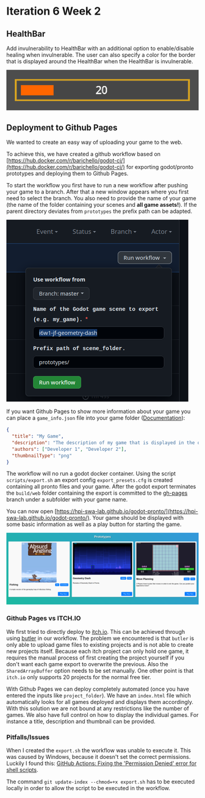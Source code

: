 # Iteration 6 Week 2

## HealthBar

Add invulnerability to HealthBar with an additional option to enable/disable healing when invulnerable. The user can also specify a color for the border that is displayed around the HealthBar when the HealthBar is invulnerable.

![HealthBar with invulnerability enabled](i6w2_Healthbar_invulnerable.png)

## Deployment to Github Pages

We wanted to create an easy way of uploading your game to the web.

To achieve this, we have created a github workflow based on [https://hub.docker.com/r/barichello/godot-ci/](https://hub.docker.com/r/barichello/godot-ci/) for exporting godot/pronto prototypes and deploying them to Github Pages.

To start the workflow you first have to run a new workflow after pushing your game to a branch. After that a new window appears where you first need to select the branch. You also need to provide the name of your game (the name of the folder containing your scenes and **all game assets!**). If the parent directory deviates from `prototypes` the prefix path can be adapted.

![Input Workflow](i6w2_jf_input_workflow.png)

If you want Github Pages to show more information about your game you can place a `game_info.json` file into your game folder ([Documentation](https://github.com/hpi-swa-lab/godot-pronto/blob/gh-pages/README.md)):

```json
{
  "title": "My Game",
  "description": "The description of my game that is displayed in the overview.",
  "authors": ["Developer 1", "Developer 2"],
  "thumbnailType": "png"
}
```

The workflow will no run a godot docker container. Using the script `scripts/export.sh` an export config `export_presets.cfg` is created containing all pronto files and your game. After the godot export terminates the `build/web` folder containing the export is committed to the [gh-pages](https://github.com/hpi-swa-lab/godot-pronto/tree/gh-pages) branch under a subfolder with your game name.

You can now open [https://hpi-swa-lab.github.io/godot-pronto/](https://hpi-swa-lab.github.io/godot-pronto/). Your game should be displayed with some basic information as well as a play button for starting the game.

![GH Pages](i6w2_jf_gh_pages.png)

### Github Pages vs ITCH.IO

We first tried to directly deploy to [itch.io](https://itch.io). This can be achieved through using [butler](https://itch.io/docs/butler/) in our workflow. The problem we encountered is that `butler` is only able to upload game files to existing projects and is not able to create new projects itself. Because each itch project can only hold one game, it requires the manual process of first creating the project yourself if you don't want each game export to overwrite the previous. Also the `SharedArrayBuffer` option needs to be set manually. One other point is that `itch.io` only supports 20 projects for the normal free tier.

With Github Pages we can deploy completely automated (once you have entered the inputs like `project_folder`). We have an `index.html` file which automatically looks for all games deployed and displays them accordingly. With this solution we are not bound at any restrictions like the number of games. We also have full control on how to display the individual games. For instance a title, description and thumbnail can be provided.



### Pitfalls/Issues

When I created the `export.sh` the workflow was unable to execute it. This was caused by Windows, because it doesn't set the correct permissions. Luckily I found this: [GitHub Actions: Fixing the 'Permission Denied' error for shell scripts](https://dev.to/aileenr/github-actions-fixing-the-permission-denied-error-for-shell-scripts-4gbl).

The command `git update-index --chmod=+x export.sh` has to be executed locally in order to allow the script to be executed in the workflow.
